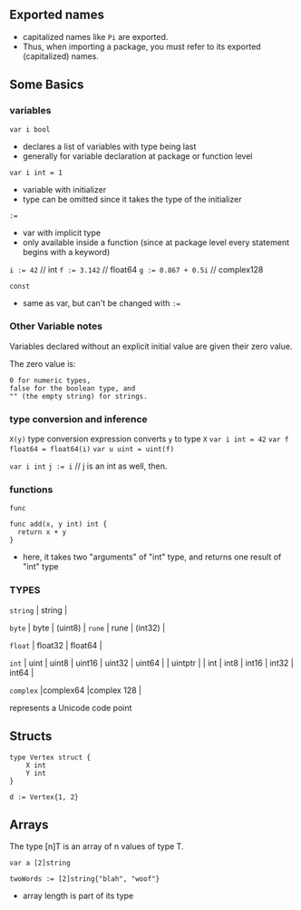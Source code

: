 ## Exported names

- capitalized names like `Pi` are exported.
- Thus, when importing a package, you must refer to its exported (capitalized) names.

## Some Basics

### variables

`var i bool`

- declares a list of variables with type being last
- generally for variable declaration at package or function level

`var i int = 1`

- variable with initializer
- type can be omitted since it takes the type of the initializer

`:=`

- var with implicit type
- only available inside a function (since at package level every statement begins with a keyword)

`i := 42` // int
`f := 3.142` // float64
`g := 0.867 + 0.5i` // complex128

`const`

- same as var, but can't be changed with `:=`

### Other Variable notes

 Variables declared without an explicit initial value are given their zero value.

The zero value is:

    0 for numeric types,
    false for the boolean type, and
    "" (the empty string) for strings.


### type conversion and inference

`X(y)`
type conversion expression converts `y` to type `X`
`var i int = 42`
`var f float64 = float64(i)`
`var u uint = uint(f)`

`var i int`
`j := i` // j is an int as well, then.

### functions

`func`

```
func add(x, y int) int {
  return x + y
}
```

- here, it takes two "arguments" of "int" type, and returns one result of "int" type

### TYPES

`string`
| string |

`byte`
| byte | (uint8) |
`rune`
| rune | (int32) |

`float`
| float32 | float64 |

`int`
| uint | uint8 | uint16 | uint32 | uint64 |
| uintptr |
| int | int8 | int16 | int32 | int64 |

`complex`
|complex64 |complex 128 |

represents a Unicode code point

## Structs
```
type Vertex struct {
	X int
	Y int
}
```
```
d := Vertex{1, 2}
```

## Arrays

The type [n]T is an array of n values of type T. 

```
var a [2]string
```
```
twoWords := [2]string{"blah", "woof"}
```
- array length is part of its type